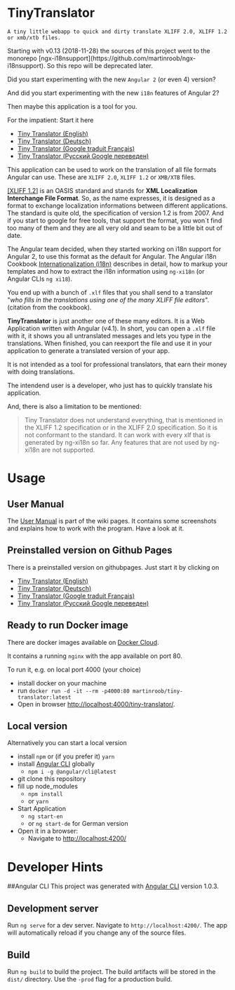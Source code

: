 # TinyTranslator

``
A tiny little webapp to quick and dirty translate XLIFF 2.0, XLIFF 1.2 or xmb/xtb files.
``

<aside class="notice">
Starting with v0.13 (2018-11-28) the sources of this project went to the monorepo [ngx-i18nsupport](https://github.com/martinroob/ngx-i18nsupport).
  So this repo will be deprecated later.
</aside>

Did you start experimenting with the new `Angular 2` (or even 4) version?

And did you start experimenting with the new `i18n` features of Angular 2?

Then maybe this application is a tool for you.

For the impatient: Start it here
* [Tiny Translator (English)](https://martinroob.github.io/tiny-translator/en)
* [Tiny Translator (Deutsch)](https://martinroob.github.io/tiny-translator/de)
* [Tiny Translator (Google traduit Français)](https://martinroob.github.io/tiny-translator/fr-google)
* [Tiny Translator (Русский Google переведен)](https://martinroob.github.io/tiny-translator/ru-google)

This application can be used to work on the translation of all file formats Angular can use.
These are `XLIFF 2.0`, `XLIFF 1.2` or `XMB/XTB` files.

[[XLIFF 1.2]]((http://docs.oasis-open.org/xliff/xliff-core/xliff-core.html)) is an OASIS standard
and stands for <strong>XML Localization Interchange File Format</strong>.
So, as the name expresses, it is designed as a format to exchange localization informations
between different applications.
The standard is quite old, the specification of version 1.2 is from 2007.
And if you start to google for free tools, that support the format, 
you won´t find too many of them and they are all very old and seam to be a little bit out of date.

The Angular team decided, when they started working on i18n support for Angular 2, to use this format as the default for Angular.
The Angular i18n Cookbook 
[Internationalization (i18n)](https://angular.io/docs/ts/latest/cookbook/i18n.html)
describes in detail, how to markup your templates and how to extract the i18n information using `ng-xi18n` (or Angular CLIs `ng xi18`).

You end up with a bunch of `.xlf` files that you shall send to a translator "<i>who fills in the translations using one of the many XLIFF file editors</i>". (citation from the cookbook).

<strong>TinyTranslator</strong> is just another one of these many editors.
It is a Web Application written with Angular (v4.1).
In short, you can open a `.xlf` file with it, it shows you all untranslated messages and lets you type in the translations.
When finished, you can reexport the file and use it in your application to generate a translated version of your app.

It is not intended as a tool for professional translators, that earn their money with doing translations.

The intendend user is a developer, who just has to quickly translate his application.

And, there is also a limitation to be mentioned:
>Tiny Translator does not understand everything, that is mentioned in the XLIFF 1.2 specification or in the XLIFF 2.0 specification.
So it is not conformant to the standard.
It can work with every xlf that is generated by ng-xi18n so far. Any features that are not used by ng-xi18n are not supported.

# Usage
## User Manual
The [User Manual](https://github.com/martinroob/tiny-translator/wiki/User-Manual) is part of the wiki pages. It contains some screenshots and explains how to work with the program.
Have a look at it.
## Preinstalled version on Github Pages
There is a preinstalled version on githubpages.
Just start it by clicking on 
* [Tiny Translator (English)](https://martinroob.github.io/tiny-translator/en)
* [Tiny Translator (Deutsch)](https://martinroob.github.io/tiny-translator/de)
* [Tiny Translator (Google traduit Français)](https://martinroob.github.io/tiny-translator/fr-google)
* [Tiny Translator (Русский Google переведен)](https://martinroob.github.io/tiny-translator/ru-google)

## Ready to run Docker image
There are docker images available on [Docker Cloud](https://cloud.docker.com/swarm/martinroob/repository/docker/martinroob/tiny-translator/general).

It contains a running `nginx` with the app available on port 80.

To run it, e.g. on local port 4000 (your choice)
* install docker on your machine
* run `docker run -d -it --rm -p4000:80 martinroob/tiny-translator:latest`
* Open in browser [http://localhost:4000/tiny-translator/]().

## Local version
Alternatively you can start a local version

- install `npm` or (if you prefer it) `yarn`
- install [Angular CLI](https://github.com/angular/angular-cli) globally
    - `npm i -g @angular/cli@latest`
- git clone this repository
- fill up node_modules
    - `npm install`
    - or `yarn`
- Start Application
    - `ng start-en`
    - or `ng start-de` for German version
- Open it in a browser:
    - Navigate to [http://localhost:4200/](http://localhost:4200/)
    
# Developer Hints
##Angular CLI
This project was generated with [Angular CLI](https://github.com/angular/angular-cli) version 1.0.3.

## Development server

Run `ng serve` for a dev server. Navigate to `http://localhost:4200/`. The app will automatically reload if you change any of the source files.

## Build

Run `ng build` to build the project. The build artifacts will be stored in the `dist/` directory. Use the `-prod` flag for a production build.


